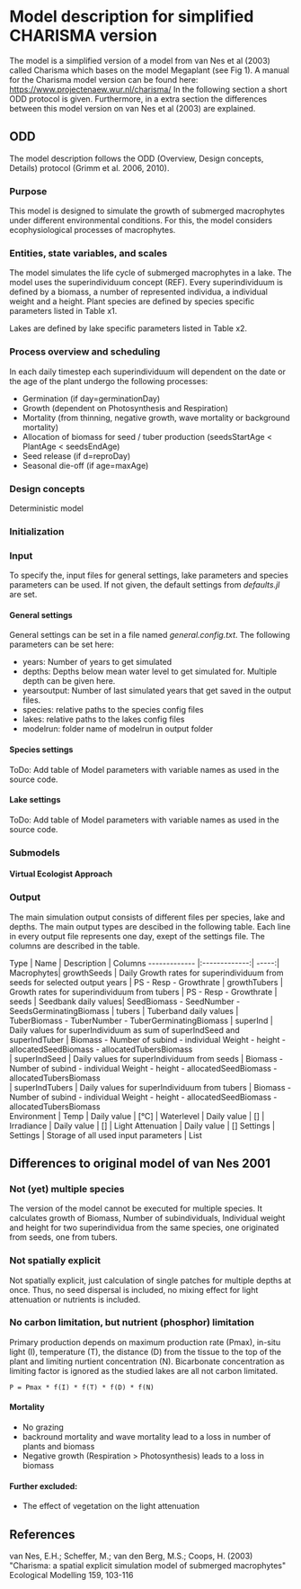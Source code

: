 # Model description for simplified CHARISMA version

The model is a simplified version of a model from van Nes et al (2003) called Charisma which bases on the
model Megaplant (see Fig 1). A manual for the Charisma model version can be found here: https://www.projectenaew.wur.nl/charisma/
In the following section a short ODD protocol is given. Furthermore, in a extra section the differences between this model version on van Nes et al (2003) are explained.

## ODD
The model description follows the ODD (Overview, Design concepts, Details) protocol (Grimm et al. 2006, 2010).

### Purpose
This model is designed to simulate the growth of submerged macrophytes under different environmental conditions. For this, the model considers ecophysiological processes of macrophytes.


### Entities, state variables, and scales
The model simulates the life cycle of submerged macrophytes in a lake. The model uses the superindividuum concept (REF). Every superindividuum is defined by a biomass, a number of represented individua, a individual weight and a height.
Plant species are defined by species specific parameters listed in Table x1.

Lakes are defined by lake specific parameters listed in Table x2.  

### Process overview and scheduling
In each daily timestep each superindividuum will dependent on the date or the age of the plant undergo the following processes:
- Germination (if day=germinationDay)
- Growth (dependent on Photosynthesis and Respiration)
- Mortality (from thinning, negative growth, wave mortality or background mortality)
- Allocation of biomass for seed / tuber production (seedsStartAge < PlantAge < seedsEndAge)
- Seed release (if d=reproDay)
- Seasonal die-off (if age=maxAge)



### Design concepts
Deterministic model

### Initialization

### Input
To specify the, input files for general settings, lake parameters and species parameters can be used. If not given, the default settings from *defaults.jl* are set.

#### General settings
General settings can be set in a file named *general.config.txt*. The following parameters can be set here:
- years: Number of years to get simulated
- depths: Depths below mean water level to get simulated for. Multiple depth can be given here.
- yearsoutput: Number of last simulated years that get saved in the output files.
- species: relative paths to the species config files  
- lakes: relative paths to the lakes config files
- modelrun: folder name of modelrun in output folder

#### Species settings
ToDo: Add table of Model parameters with variable names as used in the source code.
#### Lake settings
ToDo: Add table of Model parameters with variable names as used in the source code.


### Submodels


#### Virtual Ecologist Approach

### Output

The main simulation output consists of different files per species, lake and depths. The main output types are descibed in the following table. Each line in every output file represents one day, exept of the settings file. The columns are described in the table.


Type        | Name           | Description  | Columns
------------- |:-------------:| -----:|
Macrophytes| growthSeeds | Daily Growth rates for superindividuum from seeds for selected output years | PS - Resp - Growthrate
| growthTubers | Growth rates for superindividuum from tubers | PS - Resp - Growthrate
| seeds | Seedbank daily values| SeedBiomass - SeedNumber - SeedsGerminatingBiomass
| tubers | Tuberband daily values | TuberBiomass - TuberNumber - TuberGerminatingBiomass
| superInd | Daily values for superIndividuum as sum of superIndSeed and superIndTuber | Biomass - Number of subind - individual Weight - height - allocatedSeedBiomass - allocatedTubersBiomass  
| superIndSeed | Daily values for superIndividuum from seeds | Biomass - Number of subind - individual Weight - height - allocatedSeedBiomass - allocatedTubersBiomass  
| superIndTubers | Daily values for superIndividuum from tubers | Biomass - Number of subind - individual Weight - height - allocatedSeedBiomass - allocatedTubersBiomass  
Environment | Temp | Daily value | [°C]
| Waterlevel | Daily value | []
| Irradiance | Daily value | []
| Light Attenuation | Daily value | []
Settings | Settings | Storage of all used input parameters | List


## Differences to original model of van Nes 2001

### Not (yet) multiple species
The version of the model cannot be executed for multiple species. It calculates growth of Biomass, Number of subindividuals, Individual weight and height for two superindividua from the same species, one originated from seeds, one from tubers.


### Not spatially explicit
Not spatially explicit, just calculation of single patches for multiple depths at once. Thus, no seed dispersal is included, no mixing effect for light attenuation or nutrients is included.

### No carbon limitation, but nutrient (phosphor) limitation
Primary production depends on maximum production rate (Pmax), in-situ light (I), temperature (T), the distance (D) from the tissue to the top of the plant and limiting nurtient concentration (N).
Bicarbonate concentration as limiting factor is ignored as the studied lakes are all not carbon limitated.

`P = Pmax * f(I) * f(T) * f(D) * f(N)`

#### Mortality
- No grazing
- backround mortality and wave mortality lead to a loss in number of plants and biomass
- Negative growth (Respiration > Photosynthesis) leads to a loss in biomass

#### Further excluded:
- The effect of vegetation on the light attenuation


## References
van Nes, E.H.; Scheffer, M.; van den Berg, M.S.; Coops, H. (2003) "Charisma: a spatial explicit simulation model of submerged macrophytes" Ecological Modelling 159, 103-116
